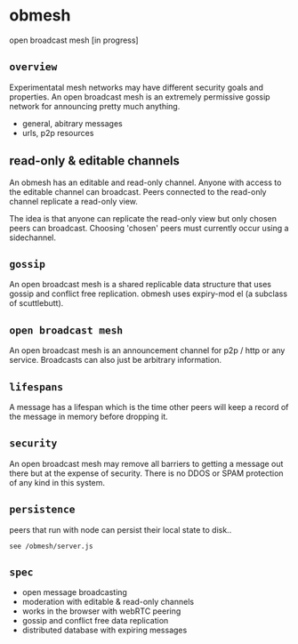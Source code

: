 # obmesh

open broadcast mesh [in progress]

## `overview`

Experimentatal mesh networks may have different security goals and properties. An open broadcast mesh is an extremely permissive gossip network for announcing pretty much anything.

* general, abitrary messages
* urls, p2p resources

## read-only & editable channels

An obmesh has an editable and read-only channel. Anyone with access to the editable
 channel can broadcast. Peers connected to the read-only channel replicate a read-only
view.

The idea is that anyone can replicate the read-only view but only chosen
 peers can broadcast. Choosing 'chosen' peers must currently occur using a sidechannel.

## `gossip`

An open broadcast mesh is a shared replicable data structure that uses
 gossip and conflict free replication. obmesh uses expiry-mod
 el (a subclass
 of scuttlebutt).

## `open broadcast mesh`

An open broadcast mesh is an announcement channel for p2p / http or
 any service. Broadcasts can also just be arbitrary information.

## `lifespans`

A message has a lifespan which is the time other peers will keep a record
 of the message in memory before dropping it.

## `security`

An open broadcast mesh may remove all barriers to getting a message out there
 but at the expense of security. There is no DDOS or SPAM protection of any
  kind in this system.

## `persistence`

peers that run with node can persist their local state to disk..
```
see /obmesh/server.js
```

## `spec`

* open message broadcasting
* moderation with editable & read-only channels
* works in the browser with webRTC peering
* gossip and conflict free data replication
* distributed database with expiring messages
